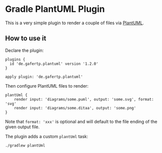 # Gradle PlantUML Plugin

This is a very simple plugin to render a couple of files via [PlantUML](http://plantuml.com/).

## How to use it

Declare the plugin:

```
plugins {
  id 'de.gafertp.plantuml' version '1.2.0'
}

apply plugin: 'de.gafertp.plantuml'
```

Then configure PlantUML files to render:

```
plantUml {
    render input: 'diagrams/some.puml', output: 'some.svg', format: 'svg'
    render input: 'diagrams/some.ditaa', output: 'some.png'
}
```

Note that `format: 'xxx'` is optional and will default to the file ending of the
given output file.

The plugin adds a custom `plantUml` task:

```
./gradlew plantUml
```